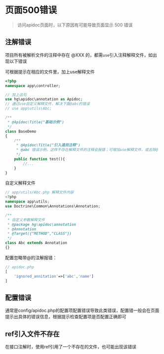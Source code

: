 # 页面500错误

> 访问apidoc页面时，以下原因有可能导致页面显示 500 错误

## 注解错误

项目所有被解析文件的注释中存在 @XXX 的，都需`use`引入注释解释文件，如出现以下错误



可根据提示在相应的文件里，加上use解释文件

```php
<?php
namespace app\controller;

// 加上这句
use hg\apidoc\annotation as Apidoc;
// 通过use自定义解释文件，解决下面@abc的错误
// use app\utils\Abc;

/**
 * @Apidoc\Title("基础示例")
 */
class BaseDemo
{
    /**
     * @Apidoc\Title("引入通用注释")
     * @abc 错误示例，这样不存在解释文件的注释会报错；可增加use解释文件，或去除@
     */
    public function test(){
        //...
    }
}
```
自定义解释文件
```php
// app/utils/Abc.php 解释文件内容
<?php
namespace app\utils;
use Doctrine\Common\Annotations\Annotation;

/**
 * 自定义参数解释文件
 * @package hg\apidoc\annotation
 * @Annotation
 * @Target({"METHOD","CLASS"})
 */
class Abc extends Annotation
{}
```

配置忽略带@的注解报错：

```php
// apidoc.php
[
    'ignored_annitation'=>['abc','name']
]
```

## 配置错误

通常是config/apidoc.php的配置项配置错误导致此类错误，配置错一般会在页面提示出具体的错误信息，根据提示检查配置项是否配置正确即可


## ref引入文件不存在

在接口注解时，使用ref引用了一个不存在的文件，也可能出现该错误



